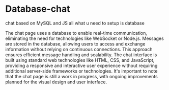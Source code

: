 # Database-chat 
chat based on MySQL and JS  all what u need to setup is database

The chat page uses a database to enable real-time communication, eliminating the need for technologies like WebSocket or Node.js. Messages are stored in the database, allowing users to access and exchange information without relying on continuous connections. This approach ensures efficient message handling and scalability. The chat interface is built using standard web technologies like HTML, CSS, and JavaScript, providing a responsive and interactive user experience without requiring additional server-side frameworks or technologies. It's important to note that the chat page is still a work in progress, with ongoing improvements planned for the visual design and user interface.



